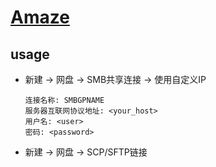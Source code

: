 # [Amaze](https://github.com/TeamAmaze/AmazeFileManager)

## usage

- 新建 → 网盘 → SMB共享连接 → 使用自定义IP
	```
	连接名称: SMBGPNAME
	服务器互联网协议地址: <your_host>
	用户名: <user>
	密码: <password>
	```
- 新建 → 网盘 → SCP/SFTP链接
